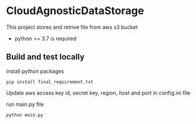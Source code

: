 # CloudAgnosticDataStorage
This project stores and retrive file from aws s3 bucket
- python >= 3.7 is required

## Build and test locally
install python packages

```
pip install final_requirement.txt
```

Update aws access key id, secret key, region, host and port in config.ini file

run main.py file

```
python main.py
```

